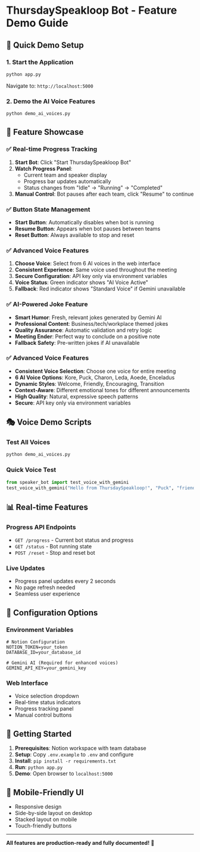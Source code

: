 # ThursdaySpeakloop Bot - Feature Demo Guide

## 🎯 Quick Demo Setup

### 1. Start the Application

```bash
python app.py
```

Navigate to: `http://localhost:5000`

### 2. Demo the AI Voice Features

```bash
python demo_ai_voices.py
```

## 🌟 Feature Showcase

### ✅ Real-time Progress Tracking

1. **Start Bot**: Click "Start ThursdaySpeakloop Bot"
2. **Watch Progress Panel**:
   - Current team and speaker display
   - Progress bar updates automatically
   - Status changes from "Idle" → "Running" → "Completed"
3. **Manual Control**: Bot pauses after each team, click "Resume" to continue

### ✅ Button State Management

- **Start Button**: Automatically disables when bot is running
- **Resume Button**: Appears when bot pauses between teams
- **Reset Button**: Always available to stop and reset

### ✅ Advanced Voice Features

1. **Choose Voice**: Select from 6 AI voices in the web interface
2. **Consistent Experience**: Same voice used throughout the meeting
3. **Secure Configuration**: API key only via environment variables
4. **Voice Status**: Green indicator shows "AI Voice Active"
5. **Fallback**: Red indicator shows "Standard Voice" if Gemini unavailable

### ✅ AI-Powered Joke Feature
- **Smart Humor**: Fresh, relevant jokes generated by Gemini AI
- **Professional Content**: Business/tech/workplace themed jokes
- **Quality Assurance**: Automatic validation and retry logic
- **Meeting Ender**: Perfect way to conclude on a positive note
- **Fallback Safety**: Pre-written jokes if AI unavailable

### ✅ Advanced Voice Features

- **Consistent Voice Selection**: Choose one voice for entire meeting
- **6 AI Voice Options**: Kore, Puck, Charon, Leda, Aoede, Enceladus
- **Dynamic Styles**: Welcome, Friendly, Encouraging, Transition
- **Context-Aware**: Different emotional tones for different announcements
- **High Quality**: Natural, expressive speech patterns
- **Secure**: API key only via environment variables

## 🎭 Voice Demo Scripts

### Test All Voices

```bash
python demo_ai_voices.py
```

### Quick Voice Test

```python
from speaker_bot import test_voice_with_gemini
test_voice_with_gemini("Hello from ThursdaySpeakloop!", "Puck", "friendly")
```

## 📊 Real-time Features

### Progress API Endpoints

- `GET /progress` - Current bot status and progress
- `GET /status` - Bot running state
- `POST /reset` - Stop and reset bot

### Live Updates

- Progress panel updates every 2 seconds
- No page refresh needed
- Seamless user experience

## 🔧 Configuration Options

### Environment Variables

```env
# Notion Configuration
NOTION_TOKEN=your_token
DATABASE_ID=your_database_id

# Gemini AI (Required for enhanced voices)
GEMINI_API_KEY=your_gemini_key
```

### Web Interface

- Voice selection dropdown
- Real-time status indicators
- Progress tracking panel
- Manual control buttons

## 🚀 Getting Started

1. **Prerequisites**: Notion workspace with team database
2. **Setup**: Copy `.env.example` to `.env` and configure
3. **Install**: `pip install -r requirements.txt`
4. **Run**: `python app.py`
5. **Demo**: Open browser to `localhost:5000`

## 📱 Mobile-Friendly UI

- Responsive design
- Side-by-side layout on desktop
- Stacked layout on mobile
- Touch-friendly buttons

---

**All features are production-ready and fully documented!** 🎉
